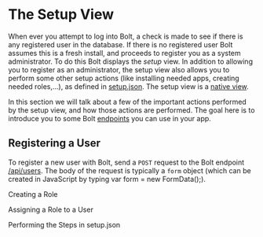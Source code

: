 # The Setup View

When ever you attempt to log into Bolt, a check is made to see if there is any registered user in the database. If there is no registered user Bolt assumes this is a fresh install, and proceeds to register you as a system administrator. To do this Bolt displays the _setup_ view. In addition to allowing you to register as an administrator, the setup view also allows you to perform some other setup actions \(like installing needed apps, creating needed roles,...\), as defined in [setup.json](/setting-up-bolt/setup.json.md). The setup view is a [native view](/views.md).

In this section we will talk about a few of the important actions performed by the setup view, and how those actions are performed. The goal here is to introduce you to some Bolt [endpoints](/bolt-server-endpoints.md) you can use in your app.

## Registering a User

To register a new user with Bolt, send a `POST` request to the Bolt endpoint [/api/users](/users-api.md). The body of the request is typically a `form` object \(which can be created in JavaScript by typing var form = new FormData\(\);\).

Creating a Role

Assigning a Role to a User

Performing the Steps in setup.json

